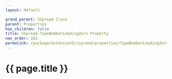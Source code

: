 ```yaml
---
layout: default

grand_parent: SSpread Class
parent: Properties
has_children: false
title: SSpread.TypeNumberLeadingZero Property
nav_order: 183
permalink: /package/extension5/sspread/properties/TypeNumberLeadingZero
---
```

# {{ page.title }}